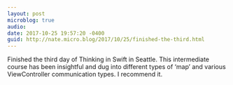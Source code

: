 ```yaml
---
layout: post
microblog: true
audio: 
date: 2017-10-25 19:57:20 -0400
guid: http://nate.micro.blog/2017/10/25/finished-the-third.html
---
```

Finished the third day of Thinking in Swift in Seattle. This intermediate course has been insightful and dug into different types of ‘map’ and various ViewController communication types. I recommend it. 
